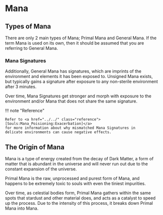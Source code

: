 # Mana
## Types of Mana
There are only 2 main types of Mana; Primal Mana and General Mana.
If the term Mana is used on its own, then it should be assumed
that you are referring to General Mana.

### Mana Signatures
Additionally, General Mana has signatures, which are imprints of the
environment and elements it has been exposed to.
Unsigned Mana exists, but typically gains a signature after exposure
to any non-sterile environment after 3 minutes.

Over time, Mana Signatures get stronger and morph with exposure
to the environment and/or Mana that does not share the same signature.

!!! note "Reference"

    Refer to <a href="../../" class="reference">[Souls:Mana_Poisioning:Exacerbation]</a>
    for more information about why mismatched Mana Signatures in
    delicate environments can cause negative effects.

## The Origin of Mana
Mana is a type of energy created from the decay of Dark Matter, a
form of matter that is abundant in the universe and will never run
out due to the constant expansion of the universe.

Primal Mana is the raw, unprocessed and purest form of Mana, and
happens to be extremely toxic to souls with even the tiniest
impurities.

Over time, as celestial bodies form, Primal Mana gathers within
the same spots that stardust and other material does, and acts as a
catalyst to speed up the process. Due to the intensity of this
process, it breaks down Primal Mana into Mana.

<!--
## Uses of Mana
Mana
-->
